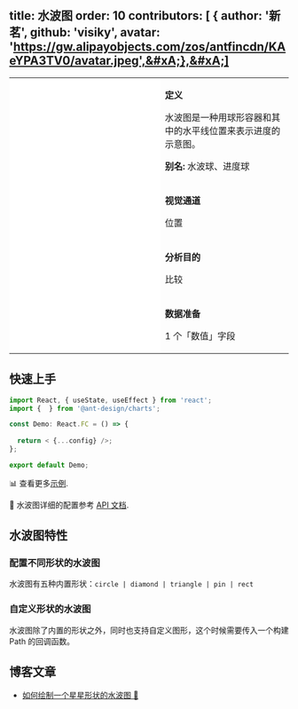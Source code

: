 

## title: 水波图&#xA;order: 10&#xA;contributors:&#xA;\[&#xA;{&#xA;author: '新茗',&#xA;github: 'visiky',&#xA;avatar: 'https://gw.alipayobjects.com/zos/antfincdn/KAeYPA3TV0/avatar.jpeg',&#xA;},&#xA;]

<div class="manual-docs">

 <div data-card-type="block" data-lake-card="table" id="pLwYV" class="">
    <table class="lake-table" style="width: 100%; outline: none; border-collapse: collapse;">
      <colgroup>
        <col width="425" span="1">
        <col width="340" span="1">
      </colgroup>
      <tbody>
        <tr style="height: 33px;">
          <td colspan="1" rowspan="4" style="background:#fff">
            <playground path='progress-plots/liquid/demo/basic.ts'></playground>
          </td>
          <td class="style1">
          <p><strong>定义</strong></p>
            <p><span class="lake-fontsize-12">水波图是一种用球形容器和其中的水平线位置来表示进度的示意图。</span></p>
            <p><strong>别名: </strong><span class="lake-fontsize-12">水波球、进度球</span></p>
          </td>
        </tr>
        <tr style="height: 33px;">
          <td class="style1">
            <p><strong>视觉通道</strong></p>
            <p><span class="lake-fontsize-12">位置</span></p>
          </td>
        </tr>
        <tr style="height: 33px;">
          <td colspan="1">
            <p><strong>分析目的</strong></p>
            <p><span class="lake-fontsize-12">比较</span></p>
          </td>
        </tr>
        <tr style="height: 33px;">
          <td colspan="1">
            <p><strong>数据准备</strong></p>
            <p><span class="lake-fontsize-12">1 个「数值」字段</span></p>
          </td>
        </tr>
      </tbody>
    </table>
  </div>

## 快速上手

<div class='sign'>

```ts
import React, { useState, useEffect } from 'react';
import {  } from '@ant-design/charts';

const Demo: React.FC = () => {
  
  return < {...config} />;
};

export default Demo;


```

</div>

📊 查看更多<a href="/zh/examples/progress-plots/liquid" target='blank'>示例</a>.

🎨 水波图详细的配置参考 [API 文档](/zh/docs/api/plots/liquid).

## 水波图特性

### 配置不同形状的水波图

水波图有五种内置形状：`circle | diamond | triangle | pin | rect`

<playground path='progress-plots/liquid/demo/diamond.ts' rid='rect1'></playground>

### 自定义形状的水波图

水波图除了内置的形状之外，同时也支持自定义图形，这个时候需要传入一个构建 Path 的回调函数。

<playground path='progress-plots/liquid/demo/outline-style.ts' rid='rect2'></playground>

</div>

## 博客文章

*   [如何绘制一个星星形状的水波图 🌟](https://www.yuque.com/antv/g2plot/vww7eq#zK8bt)
